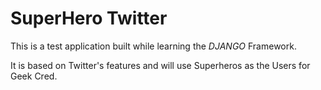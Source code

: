 # SuperHero Twitter

This is a test application built while learning the _DJANGO_ Framework.

It is based on Twitter's features and will use Superheros as the Users for Geek Cred. 
